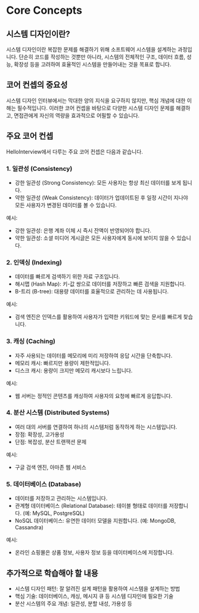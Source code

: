 # Core Concepts

## 시스템 디자인이란?
시스템 디자인이란 복잡한 문제를 해결하기 위해 소프트웨어 시스템을 설계하는 과정입니다. 단순히 코드를 작성하는 것뿐만 아니라, 시스템의 전체적인 구조, 데이터 흐름, 성능, 확장성 등을 고려하여 효율적인 시스템을 만들어내는 것을 목표로 합니다.

## 코어 컨셉의 중요성
시스템 디자인 인터뷰에서는 막대한 양의 지식을 요구하지 않지만, 핵심 개념에 대한 이해는 필수적입니다. 이러한 코어 컨셉을 바탕으로 다양한 시스템 디자인 문제를 해결하고, 면접관에게 자신의 역량을 효과적으로 어필할 수 있습니다.

## 주요 코어 컨셉
HelloInterview에서 다루는 주요 코어 컨셉은 다음과 같습니다.

### 1. 일관성 (Consistency)
 * 강한 일관성 (Strong Consistency): 모든 사용자는 항상 최신 데이터를 보게 됩니다.
 * 약한 일관성 (Weak Consistency): 데이터가 업데이트된 후 일정 시간이 지나야 모든 사용자가 변경된 데이터를 볼 수 있습니다.

예시:
 * 강한 일관성: 은행 계좌 이체 시 즉시 잔액이 반영되어야 합니다.
 * 약한 일관성: 소셜 미디어 게시글은 모든 사용자에게 동시에 보이지 않을 수 있습니다.

### 2. 인덱싱 (Indexing)
 * 데이터를 빠르게 검색하기 위한 자료 구조입니다.
 * 해시맵 (Hash Map): 키-값 쌍으로 데이터를 저장하고 빠른 검색을 지원합니다.
 * B-트리 (B-tree): 대용량 데이터를 효율적으로 관리하는 데 사용됩니다.

예시:
 * 검색 엔진은 인덱스를 활용하여 사용자가 입력한 키워드에 맞는 문서를 빠르게 찾습니다.

### 3. 캐싱 (Caching)
 * 자주 사용되는 데이터를 메모리에 미리 저장하여 응답 시간을 단축합니다.
 * 메모리 캐시: 빠르지만 용량이 제한적입니다.
 * 디스크 캐시: 용량이 크지만 메모리 캐시보다 느립니다.

예시:
 * 웹 서버는 정적인 콘텐츠를 캐싱하여 사용자의 요청에 빠르게 응답합니다.

### 4. 분산 시스템 (Distributed Systems)
 * 여러 대의 서버를 연결하여 하나의 시스템처럼 동작하게 하는 시스템입니다.
 * 장점: 확장성, 고가용성
 * 단점: 복잡성, 분산 트랜잭션 문제

예시:
 * 구글 검색 엔진, 아마존 웹 서비스

### 5. 데이터베이스 (Database)
 * 데이터를 저장하고 관리하는 시스템입니다.
 * 관계형 데이터베이스 (Relational Database): 테이블 형태로 데이터를 저장합니다. (예: MySQL, PostgreSQL)
 * NoSQL 데이터베이스: 유연한 데이터 모델을 지원합니다. (예: MongoDB, Cassandra)

예시:
 * 온라인 쇼핑몰은 상품 정보, 사용자 정보 등을 데이터베이스에 저장합니다.

## 추가적으로 학습해야 할 내용
 * 시스템 디자인 패턴: 잘 알려진 설계 패턴을 활용하여 시스템을 설계하는 방법
 * 핵심 기술: 데이터베이스, 캐싱, 메시지 큐 등 시스템 디자인에 필요한 기술
 * 분산 시스템의 주요 개념: 일관성, 분할 내성, 가용성 등